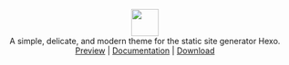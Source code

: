 <p align="center" class="has-mb-6">
  <img class="not-gallery-item" height="48" src="https://ppoffice.github.io/hexo-theme-icarus/images/logo.svg">
  <br>
  A simple, delicate, and modern theme for the static site generator Hexo.
  <br>
  <a href="https://ppoffice.github.io/hexo-theme-icarus/">Preview</a> |
  <a href="https://ppoffice.github.io/hexo-theme-icarus/categories/">Documentation</a> |
  <a href="https://github.com/ppoffice/hexo-theme-icarus/archive/master.zip">Download</a>
  <br>
</p>
